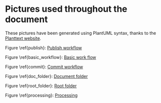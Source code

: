 # Pictures used throughout the document
 
These pictures have been generated using PlantUML 
syntax, thanks to the [Planttext website](http://www.planttext.com).

Figure \ref{publish}:
[Publish workflow](https://www.planttext.com/?text=RLAxRiCm3Dpv5OJt34dQZa6A1kqKe5ExTA4bsHOYIuOU2OAY_rwQTjt5MdIyeqJof6FA57Ff7G2rncUidaiEFMMZCMKpL52IKPGCLcVoXTpCWdAXQCHlG5wQCjMIz6PpLsgCPWZ9vX3lN_vCV2HY7Schha9As7Rmyrzl6Axc7g8eT0LeWjESlmZ83Tg6L4vJ2aTpsSOwBlb-UXLXqCrsdTwjq_jr-c6TVboddyPH9ZEgxNxdDNvODfID-hI-nPkfsGSZsJDU9Z-PmOMxI5eW0B-6kc3r4lhUPWmUUp5FSfIGC6susHn67w7j1B9nT6Kazapmy7Vhj2tY4XwMZiHJrfSEer6PV3lEUWggzDplwBn17svSYwoZsarJHO3vc5p9uT5upJ_g5m00)


Figure \ref{basic_workflow}: 
[Basic work flow](https://www.planttext.com/?text=ZP9DQWGX48NtdgBe_GHQ-m2p2Ta4iiW97AsP4HnD_864aBkdhD4GGjEq6_sgwzLxK7tCHQTIRru8RKfCC3rQH_S4EWFQMPoZjqZbrrYJGRWZVyt9pF0bW0wDS6VIm-I2nO-7cvsWjRJwBBx5UyMAC3r7epqaV8kvUNpoc8RpkhlSTfSxtEKETxdkhhRTrGvtjSDThRilOclm8eoFrOu85mpKzX9SG9B-Jed1KwKjeBVtVgkBFkbCgPvSkTRJ_rYNQvFGzk5mw3kaPGoG16g08bW6B893i-o-LkuVA1dLGCN8uX5KiAfLA09B_hnLV_VcJdIE62pzmJy0)

Figure \ref{commit}:
[Commit workflow](https://www.planttext.com/?text=bPAxJiKm38PtFuNL7IGEbmM4G48mWH0milYaBer8av1BqH7YtN6I0aBgGeVM_Mr_Jlxa8YOAAKy6W5xO9kmkSt8J9Uun9lOTvCYA8cDtIpQJMLGmBEKz6XuIF8sIdaWoeSDj8Aj6r15zS8cLa4xXpYKaktEMKP55d-E8oQ5E-o2KnW9GnkKUyGDGdfuIRUlW6vt6lCN0taMTNDWzsqStyJAfGuhuCXx0vty0jtMrVn6RWlXsmVkPToxK5CsWhPGFf8HsduqHrblcc6hQ1u31cLvuFtqehcgfJt4XbFzbOOCs1NDrtRhxuM1TtgpBX-loqRfyl2wVbBtAsQjNxCHCSLF9MxSDjH3Q1_Vspgk_FnVXWMVDxxKoy0mySwWdUrOgY-A3DDNej-bIAVODJpK4CSSLn_f9swQN241crPdYEiq5rCo3nKCHnF1Qsyg-QUMpB7O3CdmrMm_hGcwRNFal)

Figure \ref{doc_folder}:
[Document folder](https://www.planttext.com/?text=ROzB2W8n343tEKNe0GfwWbcuzGnIsZW4-XdI51IPkrix3kF2RF9vZuHCLPreIn50MIFXfVYMA2lUImma05j6imE3hc8jJJpX2x37Rbmfi1iuVQel7GRtpMPXhqteP9Syc__iVB0L3bf9bVDidobkvyNV-kp7u1peOLCOU3Im0aoKG__j3G00)

Figure \ref{root_folder}:
[Root folder](https://www.planttext.com/?text=RP7B2i8m44Nt-OhG3oYqWcwxS2kuS5z2CjP07cKoWOhqtwrfQn-QJSYz1oOdgG89f6WDOwJ90ByzWAFtnE_UA436nfrdLu7WY2kD8CdZC-CYy7OCNumFQoOleBHOrRNz11EKG3qCoenlV74edSfRrsH_ocDneiTIzcof0n1fr-HFQ-P1zP2j20BR6a6G4tG9cOFDLSzUHlin68C41XzHmlgwFrvxeMLigoL5X6BhzDENsxxVsU_r0iglta9ffw3BhKf8EaplrBCAd1e-zGq0)

Figure \ref{processing}: 
[Processing](https://www.planttext.com/?text=TLVRRXit47tdLn1wQEp24Q2xNHHftBef2iI0qHZjIm63tXr9XBZaWilL9ON_lOUNlScs7nplcI5dUEPmXlbSEM5TNIZ6d7IA-3THbFWdDrbTa7PyGvgiSDBeVpKTWv4nRNBYes-Fjtyz_iHljL2dxyGhKziCAwMbp1bx6d5HySfH-JHXR6rKJfQF7eJrkmwToWZ-npX-6izxogNecPyA3oIdu2YHvqYPZPdCfZeVbtepUiEudApSjZE-iCvSaNDIRyQdGZM1de0DqdWa75augeA7IrzFoNoUJMCVEpeE5lHZfvtl4iMHfqXURxzND9oVlujQoipLbYP32bxPfqFxordkvsnKDclPwBoapkauBlBW4ZxIqLuOOv2IN8lCeSvtNyA2o6k-PYmJDk_e_ALbvucE9SINS3uUzr1jW5YvsJfkrXtk0pvkgIMNIso5xz6pggcq4fmcfYqNIhLYhiO13h_-T7xLOIkSTp67WIDt9ZWfOtOmo1rTyODqMoxudkm9ygr0LURaFXPs51J8_vQuIaBnVq3ZA2x-WQ-9r23k1uIrqZdIu8z_HVv7xBwLsTPd989NPln5E_B7KqcfBbm9lQd51gayrx4g5I4Rn2l9-3kBtJmBFZgIjYJoKt3RQHplGY11PVPqoQNhv_EXQ9nvQSrUvc4v_aROkBuoIkOTsSvpLcrDhNA-8uhbg2k-CNvbu1o1yAUJ1J52M5_6HW2_cQ88gKWTnP4LETf3q1RbgcZbvp-Uqjch90L5ww24eItA0To5NJo7VAFCCuX9NEgrtDInYKKVd-JlTr_lN-cXrhxOwiI5FXbD_11EcKw8lT6vQkkFgOqj4C2KgJbU1HyKnkyIUQJS7qFu-7lI4h8AFWTnWhpG68r5pqnduC_a3aGwbRMgVAeNKgDzYjoVU2lsFgo37e8F2brm4mkUHKgZOa4h9m4jUVOlnpt-6LfzjaFRRcAkhIcQtXlRJRptoJvvUq7gL6yicBwzO53LndVsjczshex6VywWVEGv-Y8nRbeu-Amz55eLIpsBV_puO-ySgQyFq2aRY6XWcp68Se3CiNMp7GocV-Rchm4-Q_7P09-t-3pW_TmZ8Q7X9tghD4DXYEEFiS4m32dsh6-ZPssqR_AIkKNZInF2InVz1ZpBA4LSWpHtqZmI_cOt2enReJDYXsVYXSYZECLUI2MUST4WTEyNJXbCJOVj2pE-9luGyBI3Q5NxX9WqJgXYquXQuxHdRCPJDtoynwpdCP2EDyu7opDLvzGP5yduO4s6Q_aw-38veA-LjVCa7Bai85PUoU-Ts-fidtjXTxavwDRXEZdyMajq78pFrdA3rccqiqRnaMzQmN0mTaTsyQvb-QvbzQxb-btBZUyUyTv7SOL7NKz8BJnXpPHkeIaBHMc_PwmLVOlDMJfGYomIicoHPK9MBR9Ao7MBN2VafaLkNilVRzNE3FyPtW-6Ympjn-JDQosNwpM5vbWAjFbGpufVtCvZhxzTNF7RvHKUBEFBtXnvQ6uIxYaNjJC5vaE6nqMQfLjRwnttfVVpsbX_gT9hOutn8dY5kQ80bj1G_vRWLKCMZwkaLBoVCOcgFGqrwp-yRwR0mATFgIQ1cWX41nPBUExJ0wO1c7R0B02p3fW7ODu1Ym0i-Cz0OfputJei0x3iW5K0LXrmtKyrbY_yZa1uH-BdCrZ1Vrd-1m00)
